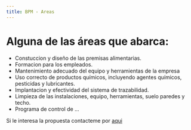 ```yaml
---
title: BPM - Areas
---
```

# Alguna de las áreas que abarca:

+ Constuccion y diseño de las premisas alimentarias.
+ Formacion para los empleados.
+ Mantenimiento adecuado del equipo y herramientas de la empresa
+ Uso correcto de productos químicos, incluyendo agentes químicos, pesticidas y lubricantes.
+ Implantacion y efectividad del sistema de trazabilidad.
+ Limpieza de las instalaciones, equipo, herramientas, suelo paredes y techo.
+ Programa de control de ...

Si le interesa la propuesta contacteme por [aqui](./contacto.md)
